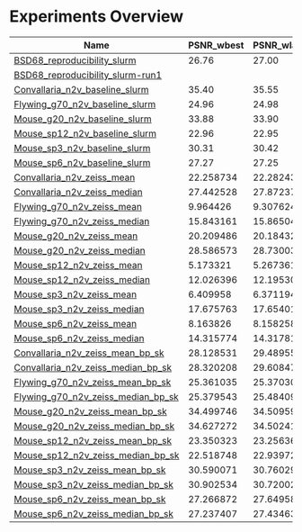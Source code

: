 # Experiments Overview

| Name | PSNR_wbest | PSNR_wlast | bestPSNR_wbest | bestPSNR_wlast | Replacement |
|------|------------|------------|----------------|----------------|-------------|
|[BSD68_reproducibility_slurm](./experiments/BSD68_reproducibility_slurm)| 26.76 | 27.00 | 26.86 | 27.00 | uniform_withCP |
|[BSD68_reproducibility_slurm-run1](./experiments/BSD68_reproducibility_slurm-run1)|  |  |  |  | uniform_withCP | uniform_withoutCP |
|[Convallaria_n2v_baseline_slurm](./experiments/Convallaria_n2v_baseline_slurm)| 35.40 | 35.55 | 35.43 | 35.57 | uniform_withoutCP |
|[Flywing_g70_n2v_baseline_slurm](./experiments/Flywing_g70_n2v_baseline_slurm)| 24.96 | 24.98 | 24.99 | 25.02 | uniform_withoutCP |
|[Mouse_g20_n2v_baseline_slurm](./experiments/Mouse_g20_n2v_baseline_slurm)| 33.88 | 33.90 | 33.90 | 33.90 | uniform_withoutCP |
|[Mouse_sp12_n2v_baseline_slurm](./experiments/Mouse_sp12_n2v_baseline_slurm)| 22.96 | 22.95 | 32.66 | 33.42 | uniform_withoutCP |
|[Mouse_sp3_n2v_baseline_slurm](./experiments/Mouse_sp3_n2v_baseline_slurm)| 30.31 | 30.42 | 34.65 | 34.75 | uniform_withoutCP |
|[Mouse_sp6_n2v_baseline_slurm](./experiments/Mouse_sp6_n2v_baseline_slurm)| 27.27 | 27.25 | 34.38 | 34.42 | uniform_withoutCP |
|[Convallaria_n2v_zeiss_mean](experiments/Convallaria_n2v_zeiss_mean)                | 22.258734 |       22.282437 |       25.522387 |       25.435619 ||
|[Convallaria_n2v_zeiss_median](experiments/Convallaria_n2v_zeiss_median)            | 27.442528 |       27.872378 |       28.409888 |       28.890761 ||
|[Flywing_g70_n2v_zeiss_mean](experiments/Flywing_g70_n2v_zeiss_mean)                |  9.964426 |        9.307624 |       17.739788 |       17.652367 ||
|[Flywing_g70_n2v_zeiss_median](experiments/Flywing_g70_n2v_zeiss_median)            | 15.843161 |       15.865043 |       19.422810 |       19.435305 ||
|[Mouse_g20_n2v_zeiss_mean](experiments/Mouse_g20_n2v_zeiss_mean)                    | 20.209486 |       20.184326 |       22.476917 |       22.489772 ||
|[Mouse_g20_n2v_zeiss_median](experiments/Mouse_g20_n2v_zeiss_median)                | 28.586573 |       28.730031 |       29.087357 |       29.163176 ||
|[Mouse_sp12_n2v_zeiss_mean](experiments/Mouse_sp12_n2v_zeiss_mean)                  |  5.173321 |        5.267361 |       17.246261 |       17.239888 ||
|[Mouse_sp12_n2v_zeiss_median](experiments/Mouse_sp12_n2v_zeiss_median)              | 12.026396 |       12.195303 |       17.875640 |       17.893340 ||
|[Mouse_sp3_n2v_zeiss_mean](experiments/Mouse_sp3_n2v_zeiss_mean)                    |  6.409958 |        6.371194 |       17.184030 |       17.184748 ||
|[Mouse_sp3_n2v_zeiss_median](experiments/Mouse_sp3_n2v_zeiss_median)                | 17.675763 |       17.654012 |       20.401906 |       20.391773 ||
|[Mouse_sp6_n2v_zeiss_mean](experiments/Mouse_sp6_n2v_zeiss_mean)                    |  8.163826 |        8.158258 |       17.649973 |       17.634283 ||
|[Mouse_sp6_n2v_zeiss_median](experiments/Mouse_sp6_n2v_zeiss_median)                | 14.315774 |       14.317810 |       18.751745 |       18.755969 ||
|[Convallaria_n2v_zeiss_mean_bp_sk](experiments/Convallaria_n2v_zeiss_mean_bp_sk)    | 28.128531 |       29.489551 |       28.858988 |       29.578911 ||
|[Convallaria_n2v_zeiss_median_bp_sk](experiments/Convallaria_n2v_zeiss_median_bp_sk)| 28.320208 |       29.608477 |       28.657491 |       29.750094 ||
|[Flywing_g70_n2v_zeiss_mean_bp_sk](experiments/Flywing_g70_n2v_zeiss_mean_bp_sk)    | 25.361035 |       25.370307 |       25.427740 |       25.427188 ||
|[Flywing_g70_n2v_zeiss_median_bp_sk](experiments/Flywing_g70_n2v_zeiss_median_bp_sk)| 25.379543 |       25.484090 |       25.428994 |       25.545069 ||
|[Mouse_g20_n2v_zeiss_mean_bp_sk](experiments/Mouse_g20_n2v_zeiss_mean_bp_sk)        | 34.499746 |       34.509595 |       34.630219 |       34.688050 ||
|[Mouse_g20_n2v_zeiss_median_bp_sk](experiments/Mouse_g20_n2v_zeiss_median_bp_sk)    | 34.627272 |       34.502412 |       34.734864 |       34.722973 ||
|[Mouse_sp12_n2v_zeiss_mean_bp_sk](experiments/Mouse_sp12_n2v_zeiss_mean_bp_sk)      | 23.350323 |       23.256364 |       33.447390 |       33.706267 ||
|[Mouse_sp12_n2v_zeiss_median_bp_sk](experiments/Mouse_sp12_n2v_zeiss_median_bp_sk)  | 22.518748 |       22.939720 |       34.476900 |       34.482922 ||
|[Mouse_sp3_n2v_zeiss_mean_bp_sk](experiments/Mouse_sp3_n2v_zeiss_mean_bp_sk)        | 30.590071 |       30.760299 |       35.618571 |       35.448269 ||
|[Mouse_sp3_n2v_zeiss_median_bp_sk](experiments/Mouse_sp3_n2v_zeiss_median_bp_sk)    | 30.902534 |       30.720023 |       35.763712 |       35.823552 ||
|[Mouse_sp6_n2v_zeiss_mean_bp_sk](experiments/Mouse_sp6_n2v_zeiss_mean_bp_sk)        | 27.266872 |       27.649582 |       34.917322 |       34.953092 ||
|[Mouse_sp6_n2v_zeiss_median_bp_sk](experiments/Mouse_sp6_n2v_zeiss_median_bp_sk)    | 27.237407 |       27.434635 |       35.267758 |       35.489634 ||

